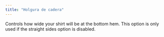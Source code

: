 ```yaml
---
title: "Holgura de cadera"
---
```


Controls how wide your shirt will be at the bottom hem. This option is only used if the straight sides option is disabled.

